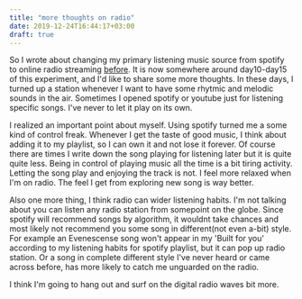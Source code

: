 ```yaml
---
title: "more thoughts on radio"
date: 2019-12-24T16:44:17+03:00
draft: true
---
```


So I wrote about changing my primary listening music source from spotify to online radio streaming [before](/blog/radio-streams-2/). It is now somewhere around day10-day15 of this experiment, and I'd like to share some more thoughts. In these days, I turned up a station whenever I want to have some rhytmic and melodic sounds in the air. Sometimes I opened spotify or youtube just for listening specific songs. I've never to let it play on its own.


I realized an important point about myself. Using spotify turned me a some kind of control freak. Whenever I get the taste of good music, I think about adding it to my playlist, so I can own it and not lose it forever. Of course there are times I write down the song playing for listening later but it is quite quite less.  Being in control of playing music all the time is a bit tiring activity. Letting the song play and enjoying the track is not. I feel more relaxed when I'm on radio. The feel I get from exploring new song is way better. 


Also one more thing, I think radio can wider listening habits. I'm not talking about you can listen any radio station from somepoint on the globe. Since spotify will recommend songs by algorithm, it wouldnt take chances and most likely not recommend you some song in different(not even a-bit) style. For example an Evenescense song won't appear in my 'Built for you' according to my listening habits for spotify playlist, but it can pop up radio station. Or a song in complete different style I've never heard or came across before, has more likely to catch me unguarded on the radio.


I think I'm going to hang out and surf on the digital radio waves bit more.
